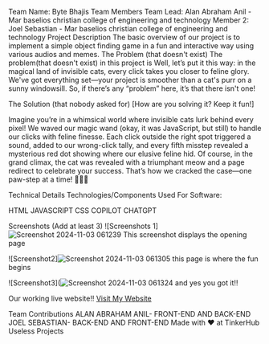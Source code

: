Team Name: Byte Bhajis
Team Members
Team Lead: Alan Abraham Anil - Mar baselios christian college of engineering and technology
Member 2: Joel Sebastian - Mar baselios christian college of engineering and technology
Project Description
The basic overview of our project is to implement a simple object finding game in a fun and interactive way using various audios and memes.
The Problem (that doesn't exist)
The problem(that doesn't exist) in this project is
Well, let’s put it this way: in the magical land of invisible cats, 
every click takes you closer to feline glory. We've got everything set—your project is smoother than a cat's purr on a sunny windowsill. 
So, if there’s any “problem” here, it’s that there isn't one! 

The Solution (that nobody asked for)
[How are you solving it? Keep it fun!]

Imagine you’re in a whimsical world where invisible cats lurk behind every pixel! We waved our magic wand (okay, it was JavaScript, but still) to handle our clicks with feline finesse.
Each click outside the right spot triggered a sound, added to our wrong-click tally, and every fifth misstep revealed a mysterious red dot showing where our elusive feline hid.
Of course, in the grand climax, the cat was revealed with a triumphant meow and a page redirect to celebrate your success.
That’s how we cracked the case—one paw-step at a time! 🐾✨🎶

Technical Details
Technologies/Components Used
For Software:

HTML
JAVASCRIPT
CSS
COPILOT
CHATGPT

Screenshots (Add at least 3)
![Screenshots 1]![Screenshot 2024-11-03 061239](https://github.com/user-attachments/assets/4193e14c-9099-431e-b014-b71e0f69219d)
This screenshot displays the opening page

![Screenshot2]![Screenshot 2024-11-03 061305](https://github.com/user-attachments/assets/eb2431cd-2a10-4df7-91f3-0f0228153e78)
this page is where the fun begins

![Screenshot3](![Screenshot 2024-11-03 061324](https://github.com/user-attachments/assets/b4c9d07c-cf25-4061-8899-1c067b9eefa7)
and yes you got it!!

Our working live website!!
[Visit My Website](https://aln0203.github.io/celebritycatfinder/)


Team Contributions
ALAN ABRAHAM ANIL-  FRONT-END AND BACK-END
JOEL SEBASTIAN-  BACK-END AND FRONT-END
Made with ❤️ at TinkerHub Useless Projects

